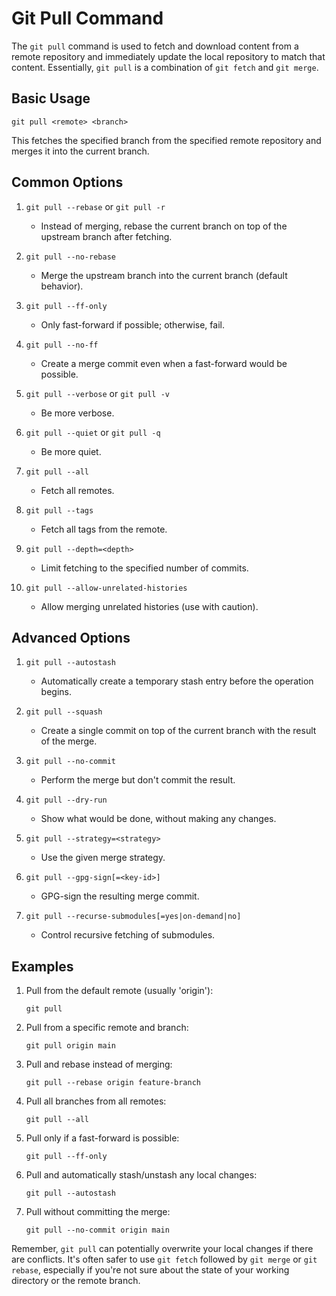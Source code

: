 # Git Pull Command

The `git pull` command is used to fetch and download content from a remote repository and immediately update the local repository to match that content. Essentially, `git pull` is a combination of `git fetch` and `git merge`.

## Basic Usage

```
git pull <remote> <branch>
```

This fetches the specified branch from the specified remote repository and merges it into the current branch.

## Common Options

1. `git pull --rebase` or `git pull -r`
   - Instead of merging, rebase the current branch on top of the upstream branch after fetching.

2. `git pull --no-rebase`
   - Merge the upstream branch into the current branch (default behavior).

3. `git pull --ff-only`
   - Only fast-forward if possible; otherwise, fail.

4. `git pull --no-ff`
   - Create a merge commit even when a fast-forward would be possible.

5. `git pull --verbose` or `git pull -v`
   - Be more verbose.

6. `git pull --quiet` or `git pull -q`
   - Be more quiet.

7. `git pull --all`
   - Fetch all remotes.

8. `git pull --tags`
   - Fetch all tags from the remote.

9. `git pull --depth=<depth>`
   - Limit fetching to the specified number of commits.

10. `git pull --allow-unrelated-histories`
    - Allow merging unrelated histories (use with caution).

## Advanced Options

1. `git pull --autostash`
   - Automatically create a temporary stash entry before the operation begins.

2. `git pull --squash`
   - Create a single commit on top of the current branch with the result of the merge.

3. `git pull --no-commit`
   - Perform the merge but don't commit the result.

4. `git pull --dry-run`
   - Show what would be done, without making any changes.

5. `git pull --strategy=<strategy>`
   - Use the given merge strategy.

6. `git pull --gpg-sign[=<key-id>]`
   - GPG-sign the resulting merge commit.

7. `git pull --recurse-submodules[=yes|on-demand|no]`
   - Control recursive fetching of submodules.

## Examples

1. Pull from the default remote (usually 'origin'):
   ```
   git pull
   ```

2. Pull from a specific remote and branch:
   ```
   git pull origin main
   ```

3. Pull and rebase instead of merging:
   ```
   git pull --rebase origin feature-branch
   ```

4. Pull all branches from all remotes:
   ```
   git pull --all
   ```

5. Pull only if a fast-forward is possible:
   ```
   git pull --ff-only
   ```

6. Pull and automatically stash/unstash any local changes:
   ```
   git pull --autostash
   ```

7. Pull without committing the merge:
   ```
   git pull --no-commit origin main
   ```

Remember, `git pull` can potentially overwrite your local changes if there are conflicts. It's often safer to use `git fetch` followed by `git merge` or `git rebase`, especially if you're not sure about the state of your working directory or the remote branch.
